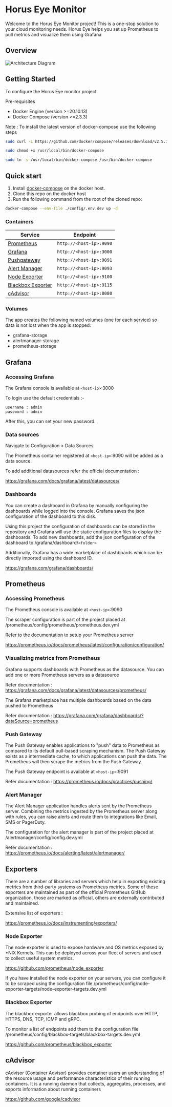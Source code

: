 # Horus Eye Monitor

Welcome to the Horus Eye Monitor project! This is a one-stop solution to your cloud monitoring needs.
Horus Eye helps you set up Prometheus to pull metrics and visualize them using Grafana


## Overview
![Architecture Diagram](https://user-images.githubusercontent.com/77042177/160987877-927939de-6704-49f3-a6ef-010ed0613356.png)
## Getting Started

To configure the Horus Eye monitor project

Pre-requisites
- Docker Engine (version >=20.10.13)
- Docker Compose (version >=2.3.3)

Note : To install the latest version of docker-compose use the following steps
```bash
sudo curl -L https://github.com/docker/compose/releases/download/v2.5.1/docker-compose-$(uname -s)-$(uname -m) -o /usr/local/bin/docker-compose

sudo chmod +x /usr/local/bin/docker-compose

sudo ln -s /usr/local/bin/docker-compose /usr/bin/docker-compose

```

## Quick start

1. Install [docker-compose](https://docs.docker.com/compose/install/) on the docker host.
2. Clone this repo on the docker host
3. Run the following command from the root of the cloned repo:


```bash
docker-compose --env-file ./config/.env.dev up -d
```

### Containers
| Service | Endpoint |
| - | - |
| [Prometheus](https://prometheus.io/docs/introduction/overview/) | `http://<host-ip>:9090` | 
| [Grafana](https://grafana.com/docs/grafana/latest/) | `http://<host-ip>:3000` |
| [Pushgateway](https://prometheus.io/docs/practices/pushing/) | `http://<host-ip>:9091` |
| [Alert Manager](https://prometheus.io/docs/alerting/latest/alertmanager/) | `http://<host-ip>:9093` |
| [Node Exporter](https://prometheus.io/docs/guides/node-exporter/) | `http://<host-ip>:9100` |
| [Blackbox Exporter](https://github.com/prometheus/blackbox_exporter) | `http://<host-ip>:9115` |
| [cAdvisor](https://github.com/google/cadvisor) | `http://<host-ip>:8080` |

### Volumes

The app creates the following named volumes (one for each service) so data is not lost when the app is stopped:

* grafana-storage
* alertmanager-storage
* prometheus-storage

## Grafana

### Accessing Grafana

The Grafana console is available at `<host-ip>`:3000

To login use the default credentials :-
```
username : admin
password : admin
```

After this, you can set your new password.

### Data sources

Navigate to Configuration > Data Sources

The Prometheus container registered at `<host-ip>`:9090 will be added as a data source.

To add additional datasources refer the official documentation :

https://grafana.com/docs/grafana/latest/datasources/


### Dashboards

You can create a dashboard in Grafana by manually configuring the dashboards while logged into the console. Grafana saves the json configuration of the dashboard to this disk. 

Using this project the configuration of dashboards can be stored in the repository and Grafana will use the static configuration files to display the dashboards.
To add new dashboards, add the json configuration of the dashboard to /grafana/dashboard/`<folder>`

Additionally, Grafana has a wide marketplace of dashboards which can be directly imported using the dashboard ID.

https://grafana.com/grafana/dashboards/


## Prometheus

### Accessing Prometheus

The Prometheus console is available at `<host-ip>`:9090

The scraper configuration is part of the project placed at /prometheus/config/prometheus/prometheus.dev.yml

Refer to the documentation to setup your Prometheus server

https://prometheus.io/docs/prometheus/latest/configuration/configuration/

### Visualizing metrics from Prometheus 

Grafana supports dashboards with Prometheus as the datasource. You can add one or more Prometheus servers as a datasource

Refer documentation :
https://grafana.com/docs/grafana/latest/datasources/prometheus/

The Grafana marketplace has multiple dashboards based on the data pushed to Prometheus

Refer documentation :
https://grafana.com/grafana/dashboards/?dataSource=prometheus

### Push Gateway

The Push Gateway enables applications to "push" data to Prometheus as compared to its default pull-based scraping mechanism. The Push Gateway exists as a intermediate cache, to which applications can push the data. The Prometheus will then scrape the metrics from the Push Gateway.

The Push Gateway endpoint is available at `<host-ip>`:9091

Refer documentation :
https://prometheus.io/docs/practices/pushing/

### Alert Manager

The Alert Manager application handles alerts sent by the Prometheus server. Combining the metrics ingested by the Prometheus server along with rules, you can raise alerts and route them to integrations like Email, SMS or PagerDuty.

The configuration for the alert manager is part of the project placed at /alertmanager/config/config.dev.yml

Refer documentation :
https://prometheus.io/docs/alerting/latest/alertmanager/

## Exporters

There are a number of libraries and servers which help in exporting existing metrics from third-party systems as Prometheus metrics. Some of these exporters are maintained as part of the official Prometheus GitHub organization, those are marked as official, others are externally contributed and maintained.

Extensive list of exporters :

https://prometheus.io/docs/instrumenting/exporters/

### Node Exporter

The node exporter is used to expose hardware and OS metrics exposed by *NIX Kernels. This can be deployed across your fleet of servers and used to collect useful system metrics.

https://github.com/prometheus/node_exporter

If you have installed the node exporter on your servers, you can configure it to be scraped using the configuration file /prometheus/config/node-exporter-targets/node-exporter-targets.dev.yml

### Blackbox Exporter

The blackbox exporter allows blackbox probing of endpoints over HTTP, HTTPS, DNS, TCP, ICMP and gRPC.

To monitor a list of endpoints add them to the configuration file /prometheus/config/blackbox-targets/blackbox-targets.dev.yml

https://github.com/prometheus/blackbox_exporter


## cAdvisor

cAdvisor (Container Advisor) provides container users an understanding of the resource usage and performance characteristics of their running containers. It is a running daemon that collects, aggregates, processes, and exports information about running containers

https://github.com/google/cadvisor